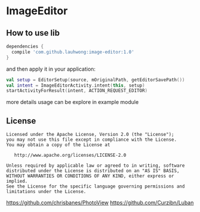 ImageEditor
============

How to use lib
--------------

```groovy
dependencies {
  compile 'com.github.lauhwong:image-editor:1.0'
}
```
and then apply it in your application:
```kotlin
val setup = EditorSetup(source, mOriginalPath, getEditorSavePath())
val intent = ImageEditorActivity.intent(this, setup)
startActivityForResult(intent, ACTION_REQUEST_EDITOR)
```
more details usage can be explore in example module

License
-------

    Licensed under the Apache License, Version 2.0 (the "License");
    you may not use this file except in compliance with the License.
    You may obtain a copy of the License at

       http://www.apache.org/licenses/LICENSE-2.0

    Unless required by applicable law or agreed to in writing, software
    distributed under the License is distributed on an "AS IS" BASIS,
    WITHOUT WARRANTIES OR CONDITIONS OF ANY KIND, either express or implied.
    See the License for the specific language governing permissions and
    limitations under the License.
    
 <https://github.com/chrisbanes/PhotoView>
 <https://github.com/Curzibn/Luban>
